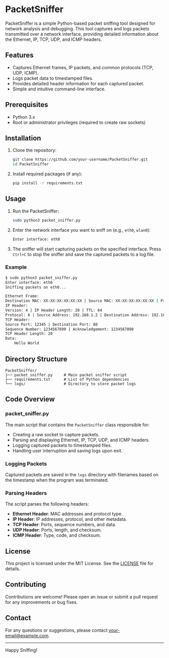 
# PacketSniffer

PacketSniffer is a simple Python-based packet sniffing tool designed for network analysis and debugging. This tool captures and logs packets transmitted over a network interface, providing detailed information about the Ethernet, IP, TCP, UDP, and ICMP headers.

## Features

- Captures Ethernet frames, IP packets, and common protocols (TCP, UDP, ICMP).
- Logs packet data to timestamped files.
- Provides detailed header information for each captured packet.
- Simple and intuitive command-line interface.

## Prerequisites

- Python 3.x
- Root or administrator privileges (required to create raw sockets)

## Installation

1. Clone the repository:
    ```sh
    git clone https://github.com/your-username/PacketSniffer.git
    cd PacketSniffer
    ```

2. Install required packages (if any):
    ```sh
    pip install -r requirements.txt
    ```

## Usage

1. Run the PacketSniffer:
    ```sh
    sudo python3 packet_sniffer.py
    ```

2. Enter the network interface you want to sniff on (e.g., `eth0`, `wlan0`):
    ```sh
    Enter interface: eth0
    ```

3. The sniffer will start capturing packets on the specified interface. Press `Ctrl+C` to stop the sniffer and save the captured packets to a log file.

### Example

```sh
$ sudo python3 packet_sniffer.py
Enter interface: eth0
Sniffing packets on eth0...

Ethernet Frame:
Destination MAC: XX:XX:XX:XX:XX:XX | Source MAC: XX:XX:XX:XX:XX:XX | Protocol: 2048
IP Header:
Version: 4 | IP Header Length: 20 | TTL: 64
Protocol: 6 | Source Address: 192.168.1.2 | Destination Address: 192.168.1.1
TCP Header:
Source Port: 12345 | Destination Port: 80
Sequence Number: 1234567890 | Acknowledgement: 1234567890
TCP Header Length: 20
Data:
    Hello World
```

## Directory Structure

```
PacketSniffer/
├── packet_sniffer.py     # Main packet sniffer script
├── requirements.txt      # List of Python dependencies
└── logs/                 # Directory to store packet logs
```

## Code Overview

### packet_sniffer.py

The main script that contains the `PacketSniffer` class responsible for:

- Creating a raw socket to capture packets.
- Parsing and displaying Ethernet, IP, TCP, UDP, and ICMP headers.
- Logging captured packets to timestamped files.
- Handling user interruption and saving logs upon exit.

### Logging Packets

Captured packets are saved in the `logs` directory with filenames based on the timestamp when the program was terminated.

### Parsing Headers

The script parses the following headers:

- **Ethernet Header**: MAC addresses and protocol type.
- **IP Header**: IP addresses, protocol, and other metadata.
- **TCP Header**: Ports, sequence numbers, and data.
- **UDP Header**: Ports, length, and checksum.
- **ICMP Header**: Type, code, and checksum.

## License

This project is licensed under the MIT License. See the [LICENSE](LICENSE) file for details.

## Contributing

Contributions are welcome! Please open an issue or submit a pull request for any improvements or bug fixes.

## Contact

For any questions or suggestions, please contact [your-email@example.com](mailto:your-email@example.com).

---

Happy Sniffing!
